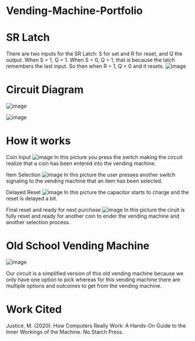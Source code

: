 # Vending-Machine-Portfolio

# SR Latch
There are two inputs for the SR Latch: S for set and R for reset, and Q the output. When S = 1, Q = 1. When S = 0, Q = 1, that is because the latch remembers the last input. So then when R = 1, Q = 0 and it resets. 
![image](https://github.com/user-attachments/assets/eebb2cae-5fb6-4305-abdc-501845d4d12d)

# Circuit Diagram
![image](https://github.com/user-attachments/assets/0f6c2db1-b23b-41c8-a971-b93fdf443f35)

![image](https://github.com/user-attachments/assets/229aadf2-be46-45ea-a454-176584f2bfd9)

# How it works
Coin Input
![image](https://github.com/user-attachments/assets/6d7b3edd-21f1-4fcd-89f7-9d3bdfb3b50a)
In this picture you press the switch making the circuit realize that a coin has been entered into the vending machine. 

Item Selection
![image](https://github.com/user-attachments/assets/d426108c-1491-4b92-ae88-e92aa3087a55)
In this picture the user presses another switch signaling to the vending machine that an item has been selected. 

Delayed Reset
![image](https://github.com/user-attachments/assets/e7c71281-b210-4025-a97d-d928519e2a4b)
In this picture the capacitor starts to charge and the reset is delayed a bit. 

Final reset and ready for next purchase
![image](https://github.com/user-attachments/assets/f2b8b22e-77f3-44f5-b059-f86dbbae9741)
In this picture the ciruit is fully reset and ready for another coin to ender the vending machine and another selection process.

# Old School Vending Machine
![image](https://github.com/user-attachments/assets/5a3a40cc-8593-4162-8c84-8085f69325f7)

Our circuit is a simplified version of this old vending machine because we only have one option to pick whereas for this vending machine there are multiple options and outcomes to get from the vending machine. 

# Work Cited
Justice, M. (2020). How Computers Really Work: A Hands-On Guide to the Inner Workings of the Machine. No Starch Press.
